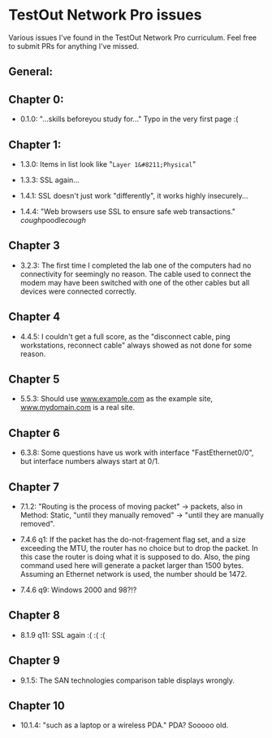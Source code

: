 # TestOut Network Pro issues

Various issues I've found in the TestOut Network Pro curriculum.  Feel free to submit PRs for anything I've missed.

## General:

## Chapter 0:

- 0.1.0: "...skills beforeyou study for..." Typo in the very first page :(

## Chapter 1:

- 1.3.0: Items in list look like "`Layer 1&#8211;Physical`"

- 1.3.3: SSL again...

- 1.4.1: SSL doesn't just work "differently", it works highly insecurely...

- 1.4.4: "Web browsers use SSL to ensure safe web transactions."  *cough*poodle*cough*

## Chapter 3

- 3.2.3: The first time I completed the lab one of the computers had no connectivity for seemingly no reason.  The cable used to connect the modem may have been switched with one of the other cables but all devices were connected correctly.

## Chapter 4

- 4.4.5: I couldn't get a full score, as the "disconnect cable, ping workstations, reconnect cable" always showed as not done for some reason.

## Chapter 5

- 5.5.3: Should use www.example.com as the example site, www.mydomain.com is a real site.

## Chapter 6

- 6.3.8: Some questions have us work with interface "FastEthernet0/0", but interface numbers always start at 0/1.

## Chapter 7

- 7.1.2: "Routing is the process of moving packet" -> packets, also in Method: Static, "until they manually removed" -> "until they are manually removed".

- 7.4.6 q1: If the packet has the do-not-fragement flag set, and a size exceeding the MTU, the router has no choice but to drop the packet.  In this case the router is doing what it is supposed to do.  Also, the ping command used here will generate a packet larger than 1500 bytes.  Assuming an Ethernet network is used, the number should be 1472.

- 7.4.6 q9: Windows 2000 and 98?!?

## Chapter 8

- 8.1.9 q11: SSL again :( :( :(

## Chapter 9

- 9.1.5: The SAN technologies comparison table displays wrongly.

## Chapter 10

- 10.1.4: "such as a laptop or a wireless PDA."  PDA?  Sooooo old.
